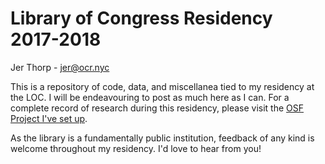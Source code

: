 # Library of Congress Residency  2017-2018
Jer Thorp - [jer@ocr.nyc](mailto:jer@ocr.nyc)

This is a repository of code, data, and miscellanea tied to my residency at the LOC. I will be endeavouring to post as much here as I can. For a complete record of research during this residency, please visit the [OSF Project I've set up](https://osf.io/b7e6w/). 

As the library is a fundamentally public institution, feedback of any kind is welcome throughout my residency. I'd love to hear from you!
